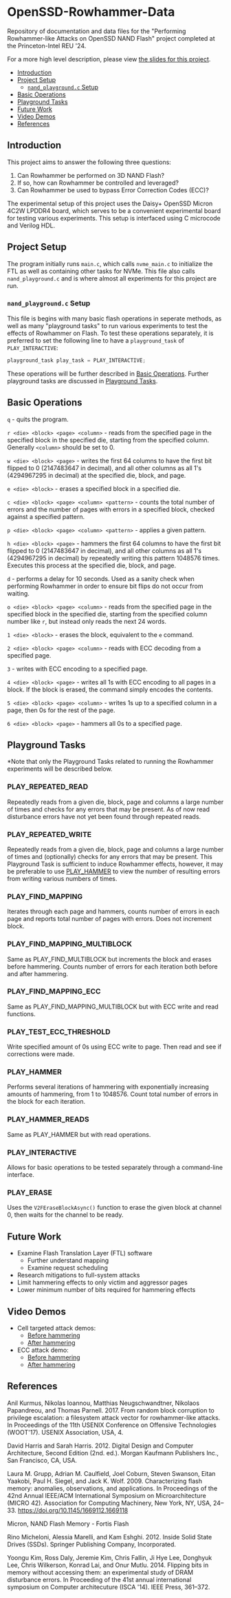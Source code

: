 # OpenSSD-Rowhammer-Data
Repository of documentation and data files for the "Performing Rowhammer-like Attacks on OpenSSD NAND Flash" project completed at the Princeton-Intel REU '24.

For a more high level description, please view [the slides for this project](https://docs.google.com/presentation/d/1VuKDGHRU1CSy5wz2qb5-6ENMViEKH8YWHjf_TMDVi7Q/edit?usp=sharing).

- [Introduction](#introduction)
- [Project Setup](#project-setup)
    - [`nand_playground.c` Setup](#nand_playgroundc-setup)
- [Basic Operations](#basic-operations)
- [Playground Tasks](#playground-tasks)
- [Future Work](#future-work)
- [Video Demos](#video-demos)
- [References](#references)

## Introduction
This project aims to answer the following three questions:
1. Can Rowhammer be performed on 3D NAND Flash?
2. If so, how can Rowhammer be controlled and leveraged?
3. Can Rowhammer be used to bypass Error Correction Codes (ECC)?

The experimental setup of this project uses the Daisy+ OpenSSD Micron 4C2W LPDDR4 board, which serves to be a convenient experimental board for testing various experiments. This setup is interfaced using C microcode and Verilog HDL.

## Project Setup
The program initially runs `main.c`, which calls `nvme_main.c` to initialize the FTL as well as containing other tasks for NVMe. This file also calls `nand_playground.c` and is where almost all experiments for this project are run.

### `nand_playground.c` Setup
This file is begins with many basic flash operations in seperate methods, as well as many "playground tasks" to run various experiments to test the effects of Rowhammer on Flash. To test these operations separately, it is preferred to set the following line to have a `playground_task` of `PLAY_INTERACTIVE`:
```c
playground_task play_task = PLAY_INTERACTIVE;
```
These operations will be further described in [Basic Operations](#basic-operations). Further playground tasks are discussed in [Playground Tasks](#playground-tasks).

## Basic Operations

`q` - quits the program.

`r <die> <block> <page> <column>` - reads from the specified page in the specified block in the specified die, starting from the specified column. Generally `<column>` should be set to 0. 

`w <die> <block> <page>` - writes the first 64 columns to have the first bit flipped to 0 (2147483647 in decimal), and all other columns as all 1's (4294967295 in decimal) at the specified die, block, and page.

`e <die> <block>` - erases a specified block in a specified die.

`c <die> <block> <page> <column> <pattern>` -  counts the total number of errors and the number of pages with errors in a specified block, checked against a specified pattern.

`p <die> <block> <page> <column> <pattern>` - applies a given pattern.

`h <die> <block> <page>` - hammers the first 64 columns to have the first bit flipped to 0 (2147483647 in decimal), and all other columns as all 1's (4294967295 in decimal) by repeatedly writing this pattern 1048576 times. Executes this process at the specified die, block, and page.

`d` - performs a delay for 10 seconds. Used as a sanity check when performing Rowhammer in order to ensure bit flips do not occur from waiting.

`o <die> <block> <page> <column>` - reads from the specified page in the specified block in the specified die, starting from the specified column number like `r`, but instead only reads the next 24 words.

`1 <die> <block>` - erases the block, equivalent to the `e` command.

`2 <die> <block> <page> <column>` - reads with ECC decoding from a specified page.

`3` - writes with ECC encoding to a specified page.

`4 <die> <block> <page>` - writes all 1s with ECC encoding to all pages in a block. If the block is erased, the command simply encodes the contents.

`5 <die> <block> <page> <column>` - writes 1s up to a specified column in a page, then 0s for the rest of the page.

`6 <die> <block> <page>` - hammers all 0s to a specified page.

## Playground Tasks
\*Note that only the Playground Tasks related to running the Rowhammer experiments will be described below.

### PLAY_REPEATED_READ
Repeatedly reads from a given die, block, page and columns a large number of times and checks for any errors that may be present. As of now read disturbance errors have not yet been found through repeated reads.

### PLAY_REPEATED_WRITE
Repeatedly reads from a given die, block, page and columns a large number of times and (optionally) checks for any errors that may be present. This Playground Task is sufficient to induce Rowhammer effects, however, it may be preferable to use [PLAY_HAMMER](#play_hammer) to view the number of resulting errors from writing various numbers of times.

### PLAY_FIND_MAPPING
Iterates through each page and hammers, counts number of errors in each page and reports total number of pages with errors. Does not increment block.
### PLAY_FIND_MAPPING_MULTIBLOCK
Same as PLAY_FIND_MULTIBLOCK but increments the block and erases before hammering. Counts number of errors for each iteration both before and after hammering.
### PLAY_FIND_MAPPING_ECC
Same as PLAY_FIND_MAPPING_MULTIBLOCK but with ECC write and read functions. 
### PLAY_TEST_ECC_THRESHOLD
Write specified amount of 0s using ECC write to page. Then read and see if corrections were made.
### PLAY_HAMMER
Performs several iterations of hammering with exponentially increasing amounts of hammering, from 1 to 1048576. Count total number of errors in the block for each iteration. 
### PLAY_HAMMER_READS
Same as PLAY_HAMMER but with read operations.
### PLAY_INTERACTIVE
Allows for basic operations to be tested separately through a command-line interface.

### PLAY_ERASE
Uses the `V2FEraseBlockAsync()` function to erase the given block at channel 0, then waits for the channel to be ready. 

## Future Work
- Examine Flash Translation Layer (FTL) software
    - Further understand mapping
    - Examine request scheduling
- Research mitigations to full-system attacks
- Limit hammering effects to only victim and aggressor pages
- Lower minimum number of bits required for hammering effects
## Video Demos
- Cell targeted attack demos:
    - [Before hammering](https://drive.google.com/file/d/1jyn__EOjHA94RQtv2eHecDY3mRCNFb0E/view?usp=sharing)
    - [After hammering](https://drive.google.com/file/d/1SDJu3W-H8YpoyQU7D9pafaBuRR_XP6xB/view?usp=sharing)
- ECC attack demo:
    - [Before hammering](https://drive.google.com/file/d/1fMg7ExPKXOX3ifcKE7bsS4wqp9k2S2NB/view?usp=sharing)
    - [After hammering](https://drive.google.com/file/d/1_FkIkBRxCkiKDO84wvBTinXbO_T_v0xA/view?usp=sharing)
## References
Anil Kurmus, Nikolas Ioannou, Matthias Neugschwandtner, Nikolaos Papandreou, and Thomas Parnell. 2017. From random block corruption to privilege escalation: a filesystem attack vector for rowhammer-like attacks. In Proceedings of the 11th USENIX Conference on Offensive Technologies (WOOT'17). USENIX Association, USA, 4.

David Harris and Sarah Harris. 2012. Digital Design and Computer Architecture, Second Edition (2nd. ed.). Morgan Kaufmann Publishers Inc., San Francisco, CA, USA.

Laura M. Grupp, Adrian M. Caulfield, Joel Coburn, Steven Swanson, Eitan Yaakobi, Paul H. Siegel, and Jack K. Wolf. 2009. Characterizing flash memory: anomalies, observations, and applications. In Proceedings of the 42nd Annual IEEE/ACM International Symposium on Microarchitecture (MICRO 42). Association for Computing Machinery, New York, NY, USA, 24–33. https://doi.org/10.1145/1669112.1669118

Micron, NAND Flash Memory - Fortis Flash

Rino Micheloni, Alessia Marelli, and Kam Eshghi. 2012. Inside Solid State Drives (SSDs). Springer Publishing Company, Incorporated.

Yoongu Kim, Ross Daly, Jeremie Kim, Chris Fallin, Ji Hye Lee, Donghyuk Lee, Chris Wilkerson, Konrad Lai, and Onur Mutlu. 2014. Flipping bits in memory without accessing them: an experimental study of DRAM disturbance errors. In Proceeding of the 41st annual international symposium on Computer architecuture (ISCA '14). IEEE Press, 361–372.
